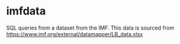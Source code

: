 # imfdata
SQL queries from a dataset from the IMF.
This data is sourced from https://www.imf.org/external/datamapper/LB_data.xlsx

